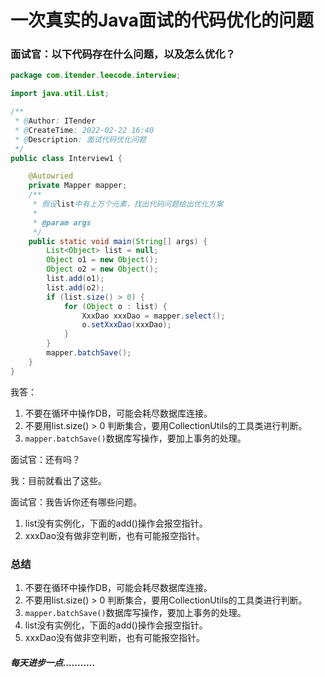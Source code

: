 # 一次真实的Java面试的代码优化的问题

### 面试官：以下代码存在什么问题，以及怎么优化？

```java
package com.itender.leecode.interview;

import java.util.List;

/**
 * @Author: ITender
 * @CreateTime: 2022-02-22 16:40
 * @Description: 面试代码优化问题
 */
public class Interview1 {

    @Autowried
    private Mapper mapper;
    /**
     * 假设list中有上万个元素，找出代码问题给出优化方案
     *
     * @param args
     */
    public static void main(String[] args) {
        List<Object> list = null;
        Object o1 = new Object();
        Object o2 = new Object();
        list.add(o1);
        list.add(o2);
        if (list.size() > 0) {
            for (Object o : list) {
                XxxDao xxxDao = mapper.select();
                o.setXxxDao(xxxDao);
            }
        }
        mapper.batchSave();
    }
}

```

我答：

1. 不要在循环中操作DB，可能会耗尽数据库连接。
2. 不要用list.size() > 0 判断集合，要用CollectionUtils的工具类进行判断。
3. `mapper.batchSave()`数据库写操作，要加上事务的处理。

面试官：还有吗？

我：目前就看出了这些。

面试官：我告诉你还有哪些问题。

1. list没有实例化，下面的add()操作会报空指针。
2. xxxDao没有做非空判断，也有可能报空指针。

### 总结

1. 不要在循环中操作DB，可能会耗尽数据库连接。
2. 不要用list.size() > 0 判断集合，要用CollectionUtils的工具类进行判断。
3. `mapper.batchSave()`数据库写操作，要加上事务的处理。
4. list没有实例化，下面的add()操作会报空指针。
5. xxxDao没有做非空判断，也有可能报空指针。

##### 每天进步一点...........